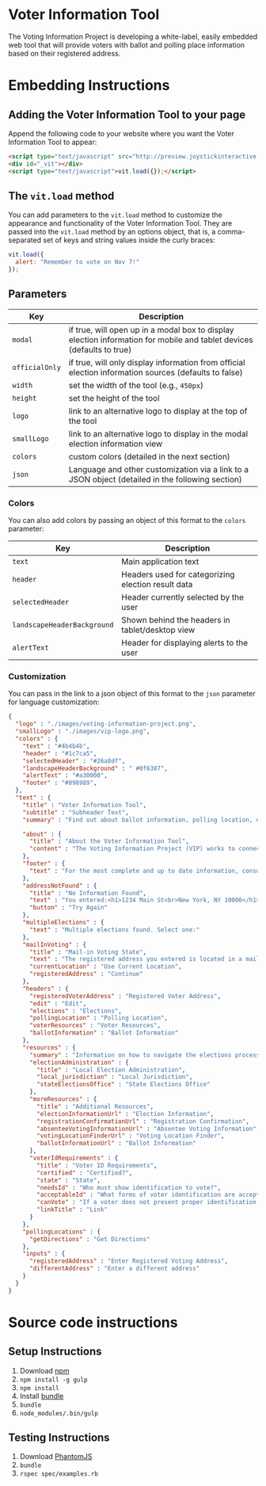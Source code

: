 Voter Information Tool
======================

The Voting Information Project is developing a white-label, easily embedded web tool that will provide voters with ballot and polling place information based on their registered address.

# Embedding Instructions
## Adding the Voter Information Tool to your page
Append the following code to your website where you want the Voter Information Tool to appear:
```HTML
<script type="text/javascript" src="http://preview.joystickinteractive.com/voter-information-project/vip-embeddable-tool/build/app.js"></script>
<div id="_vit"></div>
<script type="text/javascript">vit.load({});</script>
```
## The `vit.load` method
You can add parameters to the `vit.load` method to customize the appearance and functionality of the Voter Information Tool. They are passed into the `vit.load` method by an options object, that is, a comma-separated set of keys and string values inside the curly braces:
```JavaScript
vit.load({
  alert: "Remember to vote on Nov 7!"
});
```
## Parameters
| Key | Description |
|-----|-------------|
|`modal`| if true, will open up in a modal box to display election information for mobile and tablet devices (defaults to true)|
|`officialOnly`| if true, will only display information from official election information sources (defaults to false)|
|`width`| set the width of the tool (e.g., `450px`)|
|`height`| set the height of the tool|
|`logo`| link to an alternative logo to display at the top of the tool|
|`smallLogo`| link to an alternative logo to display in the modal election information view|
|`colors`| custom colors (detailed in the next section)|
|`json`|Language and other customization via a link to a JSON object (detailed in the following section)|

### Colors
You can also add colors by passing an object of this format to the `colors` parameter:

| Key | Description |
|-----|-------------|
|`text`|Main application text|
|`header`|Headers used for categorizing election result data|
|`selectedHeader`|Header currently selected by the user|
|`landscapeHeaderBackground`|Shown behind the headers in tablet/desktop view|
|`alertText`|Header for displaying alerts to the user|

### Customization
You can pass in the link to a json object of this format to the `json` parameter for language customization:

```JSON
{
  "logo" : "./images/voting-information-project.png",
  "smallLogo" : "./images/vip-logo.png",
  "colors" : {
    "text" : "#4b4b4b",
    "header" : "#1c7ca5",
    "selectedHeader" : "#26a8df",
    "landscapeHeaderBackground" : " #0f6387",
    "alertText" : "#a30000",
    "footer" : "#898989",
  },
  "text" : {
    "title" : "Voter Information Tool",
    "subtitle" : "Subheader Text",
    "summary" : "Find out about ballot information, polling location, early voting, ID requirements and more...",

    "about" : {
      "title" : "About the Voter Information Tool",
      "content" : "The Voting Information Project (VIP) works to connect voters with the essential information needed to cast their ballot, such as where to vote and what is on the ballot. It is a project between The Pew Charitable Trusts, Google, and the states. Launched in 2008, VIP works with state and local election officials to provide official election information to citizens through a variety of means, including the Google Civic Information API. The Voting Information Tool is one of the many made available through VIP, ensuring official election information is accessible to voters before and on Election Day."
    },
    "footer" : {
      "text" : "For the most complete and up to date information, consult your local election official."
    },
    "addressNotFound" : {
      "title" : "No Information Found",
      "text" : "You entered:<h1>1234 Main St<br>New York, NY 10000</h1>We couldn't find any election information for the address you entered. Please check to make sure you entered it correctly.",
      "button" : "Try Again"
    },
    "multipleElections" : {
      "text" : "Multiple elections found. Select one:"
    },
    "mailInVoting" : {
      "title" : "Mail-in Voting State",
      "text" : "The registered address you entered is located in a mail-in voting state. This means you can submit your ballot at any official drop box. Would you like to continue searching for drop boxes based on your registered address, or would you like to resubmit your request using your current location?",
      "currentLocation" : "Use Current Location",
      "registeredAddress" : "Continue"
    },
    "headers" : {
      "registeredVoterAddress" : "Registered Voter Address",
      "edit" : "Edit",
      "elections" : "Elections",
      "pollingLocation" : "Polling Location",
      "voterResources" : "Voter Resources",
      "ballotInformation" : "Ballot Information"
    },
    "resources" : {
      "summary" : "Information on how to navigate the elections process, including deadlines, Voter ID information, and registration links.",
      "electionAdministration" : {
        "title" : "Local Election Administration",
        "local_jurisdiction" : "Local Jurisdiction",
        "stateElectionsOffice" : "State Elections Office"
      },
      "moreResources" : {
        "title" : "Additional Resources",
        "electionInformationUrl" : "Election Information",
        "registrationConfirmationUrl" : "Registration Confirmation",
        "absenteeVotingInformationUrl" : "Absentee Voting Information",
        "votingLocationFinderUrl" : "Voting Location Finder",
        "ballotInformationUrl" : "Ballot Information"
      },
      "voterIdRequirements" : {
        "title" : "Voter ID Requirements",
        "certified" : "Certified?",
        "state" : "State",
        "needsId" : "Who must show identification to vote?",
        "acceptableId" : "What forms of voter identification are acceptable?",
        "canVote" : "If a voter does not present proper identification, can s/he still vote a regular ballot?",
        "linkTitle" : "Link"
      }
    },
    "pollingLocations" : {
      "getDirections" : "Get Directions"
    },
    "inputs" : {
      "registeredAddress" : "Enter Registered Voting Address",
      "differentAddress" : "Enter a different address"
    }
  }
}
```
# Source code instructions

## Setup Instructions

1. Download [npm](https://github.com/npm/npm)
2. `npm install -g gulp`
3. `npm install`
4. Install [bundle](http://bundler.io/#getting-started)
5. `bundle`
6. `node_modules/.bin/gulp`

## Testing Instructions

1. Download [PhantomJS](http://phantomjs.org/download.html)
2. `bundle`
3. `rspec spec/examples.rb`
